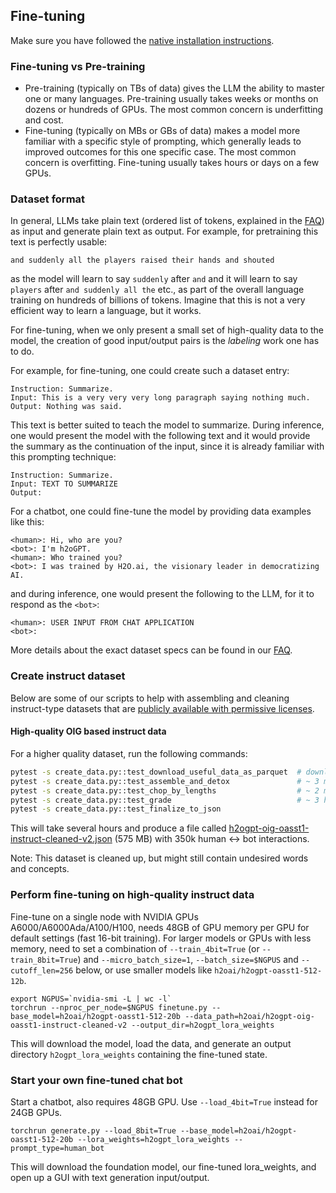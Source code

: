 ## Fine-tuning

Make sure you have followed the [native installation instructions](INSTALL.md).


### Fine-tuning vs Pre-training

- Pre-training (typically on TBs of data) gives the LLM the ability to master one or many languages. Pre-training usually takes weeks or months on dozens or hundreds of GPUs. The most common concern is underfitting and cost.
- Fine-tuning (typically on MBs or GBs of data) makes a model more familiar with a specific style of prompting, which generally leads to improved outcomes for this one specific case. The most common concern is overfitting. Fine-tuning usually takes hours or days on a few GPUs.


### Dataset format

In general, LLMs take plain text (ordered list of tokens, explained in the [FAQ](FAQ.md)) as input and generate plain text as output.
For example, for pretraining this text is perfectly usable:
```text
and suddenly all the players raised their hands and shouted
```
as the model will learn to say `suddenly` after `and` and it will learn to say `players` after `and suddenly all the` etc., as 
part of the overall language training on hundreds of billions of tokens. Imagine that this is not a very efficient way to learn a language, but it works.

For fine-tuning, when we only present a small set of high-quality data to the model, the creation of good input/output pairs is the *labeling* work one has to do.

For example, for fine-tuning, one could create such a dataset entry:
```text
Instruction: Summarize.
Input: This is a very very very long paragraph saying nothing much.
Output: Nothing was said.
```
This text is better suited to teach the model to summarize. During inference, one would present the model with the following text and it would provide the summary as the continuation of the input, since it is already familiar with this prompting technique:
```text
Instruction: Summarize.
Input: TEXT TO SUMMARIZE
Output:
```

For a chatbot, one could fine-tune the model by providing data examples like this:
```text
<human>: Hi, who are you?
<bot>: I'm h2oGPT.
<human>: Who trained you?
<bot>: I was trained by H2O.ai, the visionary leader in democratizing AI.
```

and during inference, one would present the following to the LLM, for it to respond as the `<bot>`:
```text
<human>: USER INPUT FROM CHAT APPLICATION
<bot>:
```

More details about the exact dataset specs can be found in our [FAQ](FAQ.md).

### Create instruct dataset

Below are some of our scripts to help with assembling and cleaning instruct-type datasets that are
[publicly available with permissive licenses](https://huggingface.co/datasets/laion/OIG).

#### High-quality OIG based instruct data

For a higher quality dataset, run the following commands:
```bash
pytest -s create_data.py::test_download_useful_data_as_parquet  # downloads ~ 4.2GB of open-source permissive data
pytest -s create_data.py::test_assemble_and_detox               # ~ 3 minutes, 4.1M clean conversations
pytest -s create_data.py::test_chop_by_lengths                  # ~ 2 minutes, 2.8M clean and long enough conversations
pytest -s create_data.py::test_grade                            # ~ 3 hours, keeps only high quality data
pytest -s create_data.py::test_finalize_to_json
```
This will take several hours and produce a file called [h2ogpt-oig-oasst1-instruct-cleaned-v2.json](https://huggingface.co/datasets/h2oai/h2ogpt-oig-oasst1-instruct-cleaned-v2) (575 MB) with 350k human <-> bot interactions.

Note: This dataset is cleaned up, but might still contain undesired words and concepts.

### Perform fine-tuning on high-quality instruct data

Fine-tune on a single node with NVIDIA GPUs A6000/A6000Ada/A100/H100, needs 48GB of GPU memory per GPU for default settings (fast 16-bit training).
For larger models or GPUs with less memory, need to set a combination of `--train_4bit=True` (or `--train_8bit=True`) and `--micro_batch_size=1`, `--batch_size=$NGPUS` and `--cutoff_len=256` below, or use smaller models like `h2oai/h2ogpt-oasst1-512-12b`.
```
export NGPUS=`nvidia-smi -L | wc -l`
torchrun --nproc_per_node=$NGPUS finetune.py --base_model=h2oai/h2ogpt-oasst1-512-20b --data_path=h2oai/h2ogpt-oig-oasst1-instruct-cleaned-v2 --output_dir=h2ogpt_lora_weights
```
This will download the model, load the data, and generate an output directory `h2ogpt_lora_weights` containing the fine-tuned state.


### Start your own fine-tuned chat bot

Start a chatbot, also requires 48GB GPU. Use `--load_4bit=True` instead for 24GB GPUs.
```
torchrun generate.py --load_8bit=True --base_model=h2oai/h2ogpt-oasst1-512-20b --lora_weights=h2ogpt_lora_weights --prompt_type=human_bot
```
This will download the foundation model, our fine-tuned lora_weights, and open up a GUI with text generation input/output.
